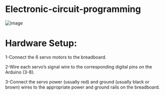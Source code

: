 

# Electronic-circuit-programming


![image](https://github.com/Svvcm/Electronic-circuit-programming/assets/148150911/913c8090-1d63-451e-a5f6-e1b7444a433a)

# Hardware Setup:
1-Connect the 6 servo motors to the breadboard.

2-Wire each servo’s signal wire to the corresponding digital pins on the Arduino (3-8).

3-Connect the servo power (usually red) and ground (usually black or brown) wires to the appropriate power and ground rails on the breadboard.







